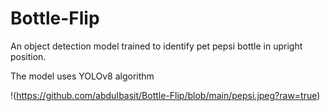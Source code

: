 # Bottle-Flip
An object detection model trained to identify pet pepsi bottle in upright position. 

The model uses YOLOv8 algorithm

!(https://github.com/abduIbasit/Bottle-Flip/blob/main/pepsi.jpeg?raw=true)
